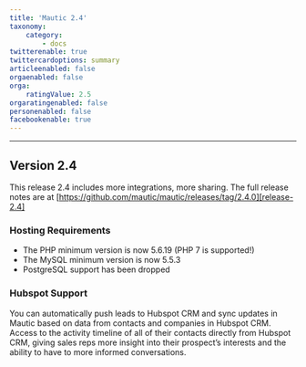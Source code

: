 ```yaml
---
title: 'Mautic 2.4'
taxonomy:
    category:
        - docs
twitterenable: true
twittercardoptions: summary
articleenabled: false
orgaenabled: false
orga:
    ratingValue: 2.5
orgaratingenabled: false
personenabled: false
facebookenable: true
---
```


----------------------------
## Version 2.4

This release 2.4 includes more integrations, more sharing. The full release notes are at [https://github.com/mautic/mautic/releases/tag/2.4.0][release-2.4]


### Hosting Requirements

- The PHP minimum version is now 5.6.19 (PHP 7 is supported!)
- The MySQL minimum version is now 5.5.3
- PostgreSQL support has been dropped


### Hubspot Support

You can automatically push leads to Hubspot CRM and sync updates in Mautic based on data from contacts and companies in Hubspot CRM.
Access to the activity timeline of all of their contacts directly from Hubspot CRM, giving sales reps more insight into their prospect’s interests and the ability to have to more informed conversations.




[release-2.4]: <https://github.com/mautic/mautic/releases/tag/2.4.0>